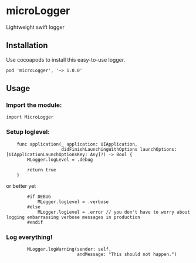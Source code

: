 # microLogger
Lightweight swift logger

## Installation
Use cocoapods to install this easy-to-use logger.
```
pod 'microLogger', '~> 1.0.0'
```

## Usage

### Import the module: 
`import MicroLogger`

### Setup loglevel:
```
    func application(_ application: UIApplication,
                     didFinishLaunchingWithOptions launchOptions: [UIApplicationLaunchOptionsKey: Any]?) -> Bool {
        MLogger.logLevel = .debug
                
        return true
    }
```
or better yet
```
        #if DEBUG
            MLogger.logLevel = .verbose
        #else
            MLogger.logLevel = .error // you don't have to worry about logging embarrassing verbose messages in production
        #endif
```
### Log everything!
```
        MLogger.logWarning(sender: self,
                           andMessage: "This should not happen.")
```
